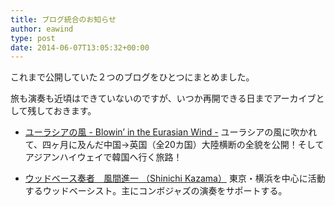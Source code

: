 ```yaml
---
title: ブログ統合のお知らせ
author: eawind
type: post
date: 2014-06-07T13:05:32+00:00
---
```


これまで公開していた２つのブログをひとつにまとめました。

旅も演奏も近頃はできていないのですが、いつか再開できる日までアーカイブとして残しておきます。

* [ユーラシアの風 - Blowin’ in the Eurasian Wind -](../../categories/eurasia/)
ユーラシアの風に吹かれて、四ヶ月に及んだ中国→英国（全20カ国）大陸横断の全貌を公開！そしてアジアンハイウェイで韓国へ行く旅路！

* [ウッドベース奏者　風間進一 （Shinichi Kazama）](../../categories/jazz/)
東京・横浜を中心に活動するウッドベーシスト。主にコンボジャズの演奏をサポートする。
